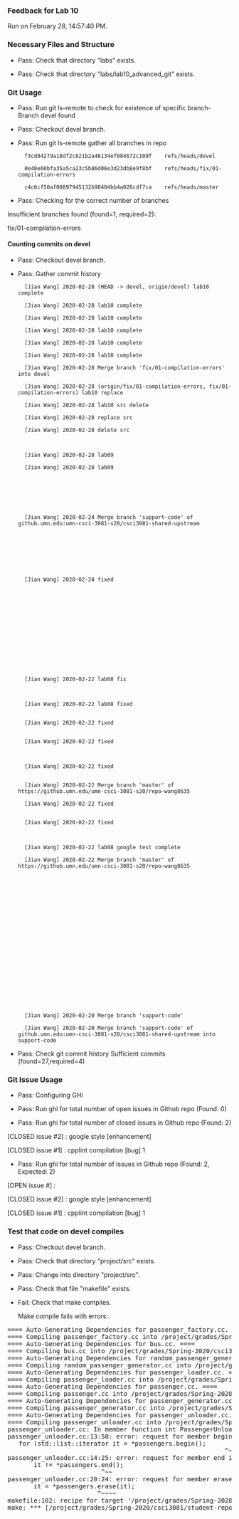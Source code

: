 ### Feedback for Lab 10

Run on February 28, 14:57:40 PM.


### Necessary Files and Structure

+ Pass: Check that directory "labs" exists.

+ Pass: Check that directory "labs/lab10_advanced_git" exists.


### Git Usage

+ Pass: Run git ls-remote to check for existence of specific branch- Branch devel found

+ Pass: Checkout devel branch.



+ Pass: Run git ls-remote gather all branches in repo

		f3cd04279a18df2c821b2a46134ef084672c109f	refs/heads/devel

		0e48e60bfa35a5ca23c5b86d06e3d23db8e9f8bf	refs/heads/fix/01-compilation-errors

		c4c6cf50af00897945132b98404bb4a028cdf7ca	refs/heads/master



+ Pass: Checking for the correct number of branches

Insufficient branches found (found=1, required=2):

fix/01-compilation-errors


#### Counting commits on devel

+ Pass: Checkout devel branch.



+ Pass: Gather commit history

		[Jian Wang] 2020-02-28 (HEAD -> devel, origin/devel) lab10 complete 

		[Jian Wang] 2020-02-28 lab10 complete 

		[Jian Wang] 2020-02-28 lab10 complete 

		[Jian Wang] 2020-02-28 lab10 complete 

		[Jian Wang] 2020-02-28 lab10 complete 

		[Jian Wang] 2020-02-28 lab10 complete 

		[Jian Wang] 2020-02-28 Merge branch 'fix/01-compilation-errors' into devel 

		[Jian Wang] 2020-02-28 (origin/fix/01-compilation-errors, fix/01-compilation-errors) lab10 replace 

		[Jian Wang] 2020-02-28 lab10 src delete 

		[Jian Wang] 2020-02-28 replace src 

		[Jian Wang] 2020-02-28 delete src 



		[Jian Wang] 2020-02-28 lab09 

		[Jian Wang] 2020-02-28 lab09 







		[Jian Wang] 2020-02-24 Merge branch 'support-code' of github.umn.edu:umn-csci-3081-s20/csci3081-shared-upstream 








		[Jian Wang] 2020-02-24 fixed 















		[Jian Wang] 2020-02-22 lab08 fix 



		[Jian Wang] 2020-02-22 lab08 fixed 


		[Jian Wang] 2020-02-22 fixed 


		[Jian Wang] 2020-02-22 fixed 



		[Jian Wang] 2020-02-22 fixed 


		[Jian Wang] 2020-02-22 Merge branch 'master' of https://github.umn.edu/umn-csci-3081-s20/repo-wang8635 

		[Jian Wang] 2020-02-22 fixed 


		[Jian Wang] 2020-02-22 fixed 



		[Jian Wang] 2020-02-22 lab08 google test complete 

		[Jian Wang] 2020-02-22 Merge branch 'master' of https://github.umn.edu/umn-csci-3081-s20/repo-wang8635 























		[Jian Wang] 2020-02-20 Merge branch 'support-code' 

		[Jian Wang] 2020-02-20 Merge branch 'support-code' of github.umn.edu:umn-csci-3081-s20/csci3081-shared-upstream into support-code 















+ Pass: Check git commit history
Sufficient commits (found=27,required=4)


### Git Issue Usage

+ Pass: Configuring GHI

+ Pass: Run ghi for total number of open issues in Github repo (Found: 0)

+ Pass: Run ghi for total number of closed issues in Github repo (Found: 2)

[CLOSED issue #2] :  google style [enhancement]

[CLOSED issue #1] :  cpplint compilation  [bug] 1





+ Pass: Run ghi for total number of issues in Github repo (Found: 2, Expected: 2) 

 [OPEN issue #] : 

[CLOSED issue #2] :  google style [enhancement]

[CLOSED issue #1] :  cpplint compilation  [bug] 1

 




### Test that code on  devel compiles

+ Pass: Checkout devel branch.



+ Pass: Check that directory "project/src" exists.

+ Pass: Change into directory "project/src".

+ Pass: Check that file "makefile" exists.

+ Fail: Check that make compiles.

    Make compile fails with errors:.
<pre>==== Auto-Generating Dependencies for passenger_factory.cc. ====
==== Compiling passenger_factory.cc into /project/grades/Spring-2020/csci3081/student-repos/Lab_10_Feedback/repo-wang8635/project/build/obj/transit_sim/passenger_factory.o. ====
==== Auto-Generating Dependencies for bus.cc. ====
==== Compiling bus.cc into /project/grades/Spring-2020/csci3081/student-repos/Lab_10_Feedback/repo-wang8635/project/build/obj/transit_sim/bus.o. ====
==== Auto-Generating Dependencies for random_passenger_generator.cc. ====
==== Compiling random_passenger_generator.cc into /project/grades/Spring-2020/csci3081/student-repos/Lab_10_Feedback/repo-wang8635/project/build/obj/transit_sim/random_passenger_generator.o. ====
==== Auto-Generating Dependencies for passenger_loader.cc. ====
==== Compiling passenger_loader.cc into /project/grades/Spring-2020/csci3081/student-repos/Lab_10_Feedback/repo-wang8635/project/build/obj/transit_sim/passenger_loader.o. ====
==== Auto-Generating Dependencies for passenger.cc. ====
==== Compiling passenger.cc into /project/grades/Spring-2020/csci3081/student-repos/Lab_10_Feedback/repo-wang8635/project/build/obj/transit_sim/passenger.o. ====
==== Auto-Generating Dependencies for passenger_generator.cc. ====
==== Compiling passenger_generator.cc into /project/grades/Spring-2020/csci3081/student-repos/Lab_10_Feedback/repo-wang8635/project/build/obj/transit_sim/passenger_generator.o. ====
==== Auto-Generating Dependencies for passenger_unloader.cc. ====
==== Compiling passenger_unloader.cc into /project/grades/Spring-2020/csci3081/student-repos/Lab_10_Feedback/repo-wang8635/project/build/obj/transit_sim/passenger_unloader.o. ====
passenger_unloader.cc: In member function int PassengerUnloader::UnloadPassengers(std::__cxx11::list<Passenger*>*, Stop*):
passenger_unloader.cc:13:58: error: request for member begin in passengers, which is of pointer type std::__cxx11::list<Passenger*>* (maybe you meant to use -> ?)
   for (std::list<Passenger *>::iterator it = *passengers.begin();
                                                          ^~~~~
passenger_unloader.cc:14:25: error: request for member end in passengers, which is of pointer type std::__cxx11::list<Passenger*>* (maybe you meant to use -> ?)
       it != *passengers.end();
                         ^~~
passenger_unloader.cc:20:24: error: request for member erase in passengers, which is of pointer type std::__cxx11::list<Passenger*>* (maybe you meant to use -> ?)
       it = *passengers.erase(it);
                        ^~~~~
makefile:102: recipe for target '/project/grades/Spring-2020/csci3081/student-repos/Lab_10_Feedback/repo-wang8635/project/build/obj/transit_sim/passenger_unloader.o' failed
make: *** [/project/grades/Spring-2020/csci3081/student-repos/Lab_10_Feedback/repo-wang8635/project/build/obj/transit_sim/passenger_unloader.o] Error 1
</pre>



